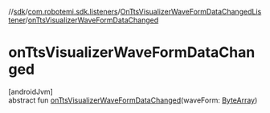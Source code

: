 //[sdk](../../../index.md)/[com.robotemi.sdk.listeners](../index.md)/[OnTtsVisualizerWaveFormDataChangedListener](index.md)/[onTtsVisualizerWaveFormDataChanged](on-tts-visualizer-wave-form-data-changed.md)

# onTtsVisualizerWaveFormDataChanged

[androidJvm]\
abstract fun [onTtsVisualizerWaveFormDataChanged](on-tts-visualizer-wave-form-data-changed.md)(waveForm: [ByteArray](https://kotlinlang.org/api/latest/jvm/stdlib/kotlin/-byte-array/index.html))
